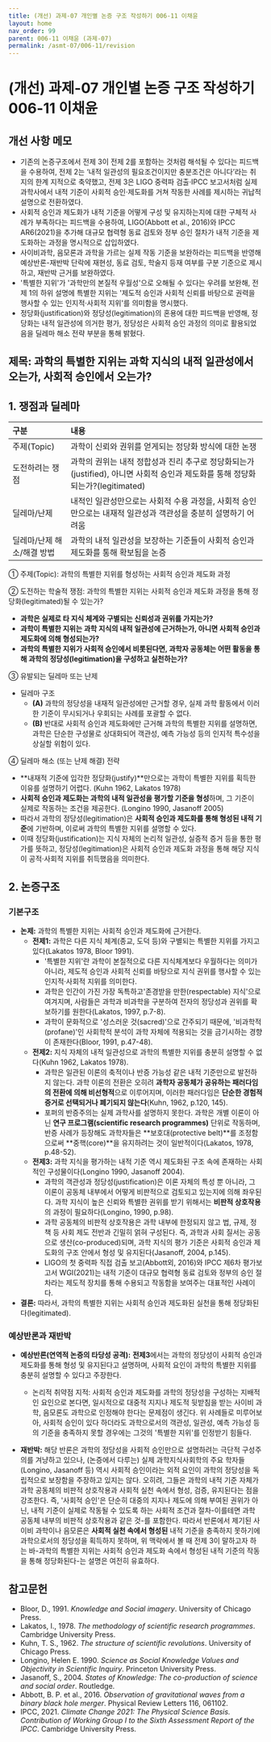 ```yaml
---
title: (개선) 과제-07 개인별 논증 구조 작성하기 006-11 이채윤
layout: home
nav_order: 99
parent: 006-11 이채윤 (과제-07)
permalink: /asmt-07/006-11/revision
---
```


# (개선) 과제-07 개인별 논증 구조 작성하기 006-11 이채윤 

## 개선 사항 메모

- 기존의 논증구조에서 전제 3이 전제 2를 포함하는 것처럼 해석될 수 있다는 피드백을 수용하여, 전제 2는 ‘내적 일관성의 필요조건이지만 충분조건은 아니다’라는 취지의 한계 지적으로 축약했고, 전제 3은 LIGO 중력파 검출·IPCC 보고서처럼 실제 과학사에서 내적 기준이 사회적 승인·제도화를 거쳐 작동한 사례를 제시하는 귀납적 설명으로 전환하였다.
- 사회적 승인과 제도화가 내적 기준을 어떻게 구성 및 유지하는지에 대한 구체적 사례가 부족하다는 피드백을 수용하여, LIGO(Abbott et al., 2016)와 IPCC AR6(2021)을 추가해 대규모 협력형 동료 검토와 정부 승인 절차가 내적 기준을 제도화하는 과정을 명시적으로 삽입하였다.
- 사이비과학, 음모론과 과학을 가르는 실제 작동 기준을 보완하라는 피드백을 반영해 예상반론-재반박 단락에 재현성, 동료 검토, 학술지 등재 여부를 구분 기준으로 제시하고, 재반박 근거를 보완하였다. 
- '특별한 지위'가 '과학만의 본질적 우월성'으로 오해될 수 있다는 우려를 보완해, 전제 1의 하위 설명에 특별한 지위는 '제도적 승인과 사회적 신뢰를 바탕으로 권력을 행사할 수 있는 인지적·사회적 지위'를 의미함을 명시했다. 
- 정당화(justification)와 정당성(legitimation)의 혼용에 대한 피드백을 반영해, 정당화는 내적 일관성에 의거한 평가, 정당성은 사회적 승인 과정의 의미로 활용되었음을 딜레마 해소 전략 부분을 통해 밝혔다. 

## 제목: 과학의 특별한 지위는 과학 지식의 내적 일관성에서 오는가, 사회적 승인에서 오는가?

## 1. 쟁점과 딜레마

| 구분 | 내용 |
|:---|:---|
| 주제(Topic) | 과학이 신뢰와 권위를 얻게되는 정당화 방식에 대한 논쟁 |
| 도전하려는 쟁점 | 과학의 권위는 내적 정합성과 진리 추구로 정당화되는가(justified), 아니면 사회적 승인과 제도화를 통해 정당화되는가?(legitimated) |
| 딜레마/난제 | 내적인 일관성만으로는 사회적 수용 과정을, 사회적 승인만으로는 내재적 일관성과 객관성을 충분히 설명하기 어려움 |
| 딜레마/난제 해소/해결 방법 | 과학의 내적 일관성을 보장하는 기준들이 사회적 승인과 제도화를 통해 확보됨을 논증 |

① 주제(Topic): 과학의 특별한 지위를 형성하는 사회적 승인과 제도화 과정 

② 도전하는 학술적 쟁점: 과학의 특별한 지위는 사회적 승인과 제도화 과정을 통해 정당화(legitimated)될 수 있는가?

- **과학은 실제로 타 지식 체계와 구별되는 신뢰성과 권위를 가지는가?**  
- **과학이 특별한 지위는 과학 지식의 내적 일관성에 근거하는가, 아니면 사회적 승인과 제도화에 의해 형성되는가?**  
- **과학의 특별한 지위가 사회적 승인에서 비롯된다면, 과학자 공동체는 어떤 활동을 통해 과학의 정당성(legitimation)을 구성하고 실천하는가?**

③ 유발되는 딜레마 또는 난제

- 딜레마 구조
  - **(A)** 과학의 정당성을 내재적 일관성에만 근거할 경우, 실제 과학 활동에서 이러한 기준이 무시되거나 우회되는 사례를 포괄할 수 없다.
  - **(B)** 반대로 사회적 승인과 제도화에만 근거해 과학의 특별한 지위를 설명하면, 과학은 단순한 구성물로 상대화되어 객관성, 예측 가능성 등의 인지적 특수성을 상실할 위험이 있다.

④ 딜레마 해소 (또는 난제 해결) 전략

- **내재적 기준에 입각한 정당화(justify)**만으로는 과학이 특별한 지위를 획득한 이유를 설명하기 어렵다. (Kuhn 1962, Lakatos 1978)
- **사회적 승인과 제도화는 과학의 내적 일관성을 평가할 기준을 형성**하며, 그 기준이 실제로 작동하는 조건을 제공한다. (Longino 1990, Jasanoff 2005)
- 따라서 과학의 정당성(legitimation)은 **사회적 승인과 제도화를 통해 형성된 내적 기준**에 기반하며, 이로써 과학의 특별한 지위를 설명할 수 있다. 
- 이때 정당화(justification)는 지식 자체의 논리적 일관성, 실증적 증거 등을 통한 평가를 뜻하고, 정당성(legitimation)은 사회적 승인과 제도화 과정을 통해 해당 지식이 공적·사회적 지위를 취득했음을 의미한다. 

## 2. 논증구조

### 기본구조

- **논제:** 과학의 특별한 지위는 사회적 승인과 제도화에 근거한다.
  - **전제1:** 과학은 다른 지식 체계(종교, 도덕 등)와 구별되는 특별한 지위를 가지고 있다(Lakatos 1978, Bloor 1991).
      - '특별한 지위'란 과학이 본질적으로 다른 지식체계보다 우월하다는 의미가 아니라, 제도적 승인과 사회적 신뢰를 바탕으로 지식 권위를 행사할 수 있는 인지적·사회적 지위를 의미한다.
      - 과학은 인간이 가진 가장 독특하고'존경받을 만한(respectable) 지식'으로 여겨지며, 사람들은 과학과 비과학을 구분하여 전자의 정당성과 권위를 확보하기를 원한다(Lakatos, 1997, p.7-8).
      - 과학이 문화적으로 '성스러운 것(sacred)'으로 간주되기 때문에, '비과학적(profane)'인 사회학적 분석이 과학 자체에 적용되는 것을 금기시하는 경향이 존재한다(Bloor, 1991, p.47-48).
  - **전제2:** 지식 자체의 내적 일관성으로 과학의 특별한 지위를 충분히 설명할 수 없다(Kuhn 1962, Lakatos 1978).
    - 과학은 일관된 이론의 축적이나 반증 가능성 같은 내적 기준만으로 발전하지 않는다. 과학 이론의 전환은 오히려 **과학자 공동체가 공유하는 패러다임의 전환에 의해 비선형적**으로 이루어지며, 이러한 패러다임은 **단순한 경험적 증거로 선택되거나 폐기되지 않는다**(Kuhn, 1962, p.120, 145).
    - 포퍼의 반증주의는 실제 과학사를 설명하지 못한다. 과학은 개별 이론이 아닌 **연구 프로그램(scientific research programmes)** 단위로 작동하며, 반증 사례가 등장해도 과학자들은 **보호대(protective belt)**를 조정함으로써 **중핵(core)**을 유지하려는 것이 일반적이다(Lakatos, 1978, p.48-52).
  - **전제3:** 과학 지식을 평가하는 내적 기준 역시 제도화된 구조 속에 존재하는 사회적인 구성물이다(Longino 1990, Jasanoff 2004).
      - 과학의 객관성과 정당성(justification)은 이론 자체의 특성 뿐 아니라, 그 이론이 공동체 내부에서 어떻게 비판적으로 검토되고 있는지에 의해 좌우된다. 과학 지식이 높은 신뢰와 특별한 권위를 받기 위해서는 **비판적 상호작용**의 과정이 필요하다(Longino, 1990, p.98).
      - 과학 공동체의 비판적 상호작용은 과학 내부에 한정되지 않고 법, 규제, 정책 등 사회 제도 전반과 긴밀히 얽혀 구성된다. 즉, 과학과 사회 질서는 공동으로 생산(co-produced)되며, 과학 지식의 평가 기준은 사회적 승인과 제도화의 구조 안에서 형성 및 유지된다(Jasanoff, 2004, p.145).
      - LIGO의 첫 중력파 직접 검출 보고(Abbott외, 2016)와 IPCC 제6차 평가보고서 WGI(2021)는 내적 기준이 대규모 협력형 동료 검토와 정부의 승인 절차라는 제도적 장치를 통해 수용되고 작동함을 보여주는 대표적인 사례이다. 
- **결론:** 따라서, 과학의 특별한 지위는 사회적 승인과 제도화된 실천을 통해 정당화된다(legitimated).

### 예상반론과 재반박

- **예상반론(연역적 논증의 타당성 공격):** **전제3**에서는 과학의 정당성이 사회적 승인과 제도화를 통해 형성 및 유지된다고 설명하며, 사회적 요인이 과학의 특별한 지위를 충분히 설명할 수 있다고 주장한다.
  - 논리적 취약점 지적: 사회적 승인과 제도화를 과학의 정당성을 구성하는 지배적인 요인으로 본다면, 일시적으로 대중적 지지나 제도적 뒷받침을 받는 사이비 과학, 음모론도 과학으로 인정해야 한다는 문제점이 생긴다. 위 사례들로 미루어보아, 사회적 승인이 있다 하더라도 과학으로서의 객관성, 일관성, 예측 가능성 등의 기준을 충족하지 못할 경우에는 그것의 '특별한 지위'를 인정받기 힘들다.

- **재반박:** 해당 반론은 과학의 정당성을 사회적 승인만으로 설명하려는 극단적 구성주의를 겨냥하고 있으나, (논증에서 다루는) 실제 과학지식사회학의 주요 학자들(Longino, Jasanoff 등) 역시 사회적 승인이라는 외적 요인이 과학의 정당성을 독립적으로 보장함을 주장하고 있지는 않다. 오히려, 그들은 과학의 내적 기준 자체가 과학 공동체의 비판적 상호작용과 사회적 실천 속에서 형성, 검증, 유지된다는 점을 강조한다. 즉, '사회적 승인'은 단순히 대중의 지지나 제도에 의해 부여된 권위가 아닌, 내적 기준이 실제로 작동될 수 있도록 하는 사회적 조건과 절차-이를테면 과학 공동체 내부의 비판적 상호작용과 같은 것-를 포함한다. 따라서 반론에서 제기된 사이비 과학이나 음모론은 **사회적 실천 속에서 형성된** 내적 기준을 충족하지 못하기에 과학으로서의 정당성을 획득하지 못하며, 위 맥락에서 볼 때 전제 3이 말하고자 하는 바-과학의 특별한 지위는 사회적 승인과 제도화 속에서 형성된 내적 기준의 작동을 통해 정당화된다-는 설명은 여전히 유효하다.

## 참고문헌

- Bloor, D., 1991. *Knowledge and Social imagery*. University of Chicago Press.
- Lakatos, I., 1978. *The methodology of scientific research programmes*. Cambridge University Press.
- Kuhn, T. S., 1962. *The structure of scientific revolutions*. University of Chicago Press. 
- Longino, Helen E. 1990. *Science as Social Knowledge Values and Objectivity in Scientific Inquiry*. Princeton University Press.
- Jasanoff, S., 2004. *States of Knowledge: The co-production of science and social order*. Routledge.
- Abbott, B. P. et al., 2016. *Observation of gravitational waves from a binary black hole merger*. Physical Review Letters 116, 061102.
- IPCC, 2021. *Climate Change 2021: The Physical Science Basis. Contribution of Working Group I to the Sixth Assessment Report of the IPCC*. Cambridge University Press.